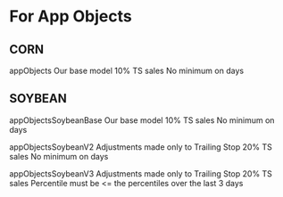 # For App Objects

## CORN

appObjects
  Our base model
  10% TS sales
  No minimum on days

## SOYBEAN

appObjectsSoybeanBase
  Our base model
  10% TS sales
  No minimum on days

appObjectsSoybeanV2
  Adjustments made only to Trailing Stop
  20% TS sales
  No minimum on days
  
appObjectsSoybeanV3
  Adjustments made only to Trailing Stop
  20% TS sales
  Percentile must be <= the percentiles over the last 3 days
